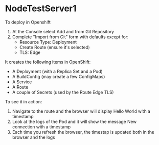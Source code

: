 # NodeTestServer1

To deploy in Openshift

1. At the Console select Add and from Git Repository
2. Complete "Import from Git" form with defaults except for:
   - Resource Type: Deployment
   - Create Route (ensure it's selected)
   - TLS: Edge

It creates the following items in OpenShift:

- A Deployment (with a Replica Set and a Pod)
- A BuildConfig (may create a few ConfigMaps)
- A Service
- A Route
- A couple of Secrets (used by the Route Edge TLS)

To see it in action:

1. Navigate to the route and the browser will display Hello World with a timestamp
2. Look at the logs of the Pod and it will show the message New connection with a timestamp
3. Each time you refresh the browser, the timestap is updated both in the browser and the logs
